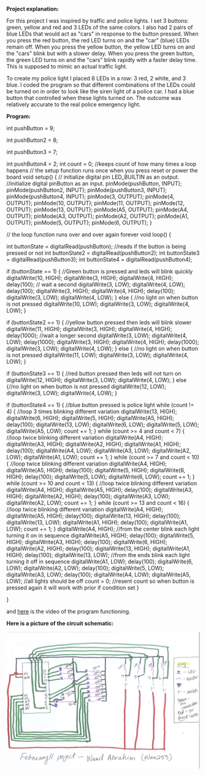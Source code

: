 **Project explanation:**

For this project I was inspired by traffic and police lights. I set 3 buttons: green, yellow and red and 3 LEDs of the same colors. I also had 2 pairs of blue LEDs that would act as "cars" in response to the button pressed. When you press the red button, the red LED turns on and the "car" (blue) LEDs remain off. When you press the yellow button, the yellow LED turns on and the "cars" blink but with a slower delay. When you press the green button, the green LED turns on and the "cars" blink rapidly with a faster delay time. This is supposed to mimic an actual traffic light. 

To create my police light I placed 8 LEDs in a row: 3 red, 2 white, and 3 blue. I coded the program so that different combinations of the LEDs could be turned on in order to look like the siren light of a police car. I had a blue button that controlled when these lights turned on. The outcome was relatively accurate to the real police emergency light.


**Program:**

int pushButton = 9;

int pushButton2 = 8;

int pushButton3 = 7;

int pushButton4 = 2;
int count = 0; //keeps count of how many times a loop happens
// the setup function runs once when you press reset or power the board
void setup() {
  // initialize digital pin LED_BUILTIN as an output.
  //initialize digital pinButton as an input.
  pinMode(pushButton, INPUT);
  pinMode(pushButton2, INPUT);
  pinMode(pushButton3, INPUT);
  pinMode(pushButton4, INPUT);
  pinMode(3, OUTPUT);
  pinMode(4, OUTPUT);
  pinMode(10, OUTPUT);
  pinMode(11, OUTPUT);
  pinMode(12, OUTPUT);
  pinMode(13, OUTPUT);
  pinMode(A5, OUTPUT);
  pinMode(A4, OUTPUT);
  pinMode(A3, OUTPUT);
  pinMode(A2, OUTPUT);
  pinMode(A1, OUTPUT);
  pinMode(5, OUTPUT);
  pinMode(6, OUTPUT);
}

// the loop function runs over and over again forever
void loop() {


  int buttonState = digitalRead(pushButton); //reads if the button is being pressed or not
  int buttonState2 = digitalRead(pushButton2);
  int buttonState3 = digitalRead(pushButton3);
  int buttonState4 = digitalRead(pushButton4);

  if (buttonState == 1) { //Green button is pressed and leds will blink quickly 
    digitalWrite(10, HIGH);
    digitalWrite(3, HIGH);
    digitalWrite(4, HIGH);
    delay(100); // wait a second
    digitalWrite(3, LOW);
    digitalWrite(4, LOW);
    delay(100);
    digitalWrite(3, HIGH);
    digitalWrite(4, HIGH);
    delay(100);
    digitalWrite(3, LOW);
    digitalWrite(4, LOW);
  }
  else { //no light on when button is not pressed
    digitalWrite(10, LOW);
    digitalWrite(3, LOW);
    digitalWrite(4, LOW);
  }

  if (buttonState2 == 1) { //yellow button pressed then leds will blink slower
    digitalWrite(11, HIGH);
    digitalWrite(3, HIGH);
    digitalWrite(4, HIGH);
    delay(1000); //wait a longer second 
    digitalWrite(3, LOW);
    digitalWrite(4, LOW);
    delay(1000);
    digitalWrite(3, HIGH);
    digitalWrite(4, HIGH);
    delay(1000);
    digitalWrite(3, LOW);
    digitalWrite(4, LOW);
  }
  else { //no light on when button is not pressed
    digitalWrite(11, LOW);
    digitalWrite(3, LOW);
    digitalWrite(4, LOW);
  }

  if (buttonState3 == 1) { //red button pressed then leds will not turn on
    digitalWrite(12, HIGH);
    digitalWrite(3, LOW);
    digitalWrite(4, LOW);
  }
  else {//no light on when button is not pressed
    digitalWrite(12, LOW);
    digitalWrite(3, LOW);
    digitalWrite(4, LOW);
  }

  if (buttonState4 == 1) { //blue button pressed is police light
    while (count != 4) { //loop 3 times blinking different variation
      digitalWrite(13, HIGH);
      digitalWrite(6, HIGH);
      digitalWrite(5, HIGH);
      digitalWrite(A5, HIGH);
      delay(100);
      digitalWrite(13, LOW);
      digitalWrite(6, LOW);
      digitalWrite(5, LOW);
      digitalWrite(A5, LOW);
      count += 1;
    }
    while (count >= 4 and count < 7) { //loop twice blinking different variation
      digitalWrite(A4, HIGH);
      digitalWrite(A3, HIGH);
      digitalWrite(A2, HIGH);
      digitalWrite(A1, HIGH);
      delay(100);
      digitalWrite(A4, LOW);
      digitalWrite(A3, LOW);
      digitalWrite(A2, LOW);
      digitalWrite(A1, LOW);
      count += 1;
    }
    while (count >= 7 and count < 10) { //loop twice blinking different variation
      digitalWrite(A4, HIGH);
      digitalWrite(A5, HIGH);
      delay(100);
      digitalWrite(5, HIGH);
      digitalWrite(6, HIGH);
      delay(100);
      digitalWrite(5, LOW);
      digitalWrite(6, LOW);
      count += 1;
    }
    while (count >= 10 and count < 13) { //loop twice blinking different variation
      digitalWrite(A4, HIGH);
      digitalWrite(A5, HIGH);
      delay(100);
      digitalWrite(A3, HIGH);
      digitalWrite(A2, HIGH);
      delay(100);
      digitalWrite(A3, LOW);
      digitalWrite(A2, LOW);
      count += 1;
    }
    while (count >= 13 and count < 16) { //loop twice blinking different variation
      digitalWrite(A4, HIGH);
      digitalWrite(A5, HIGH);
      delay(100);
      digitalWrite(13, HIGH);
      delay(100);
      digitalWrite(13, LOW);
      digitalWrite(A1, HIGH);
      delay(100);
      digitalWrite(A1, LOW);
      count += 1;
    }
    digitalWrite(A4, HIGH); //from the center blink each light turning it on in sequence
    digitalWrite(A5, HIGH);
    delay(100);
    digitalWrite(5, HIGH);
    digitalWrite(A3, HIGH);
    delay(100);
    digitalWrite(6, HIGH);
    digitalWrite(A2, HIGH);
    delay(100);
    digitalWrite(13, HIGH);
    digitalWrite(A1, HIGH);
    delay(100);
    digitalWrite(13, LOW); //from the ends blink each light turning it off in sequence
    digitalWrite(A1, LOW);
    delay(100);
    digitalWrite(6, LOW);
    digitalWrite(A2, LOW);
    delay(100);
    digitalWrite(5, LOW);
    digitalWrite(A3, LOW);
    delay(100);
    digitalWrite(A4, LOW);
    digitalWrite(A5, LOW); //all lights should be off
    count = 0; //resent count so when button is pressed again it will work with prior if condition set
  }

}

and [here](https://youtu.be/8oyehtyQiCw) is the video of the program functioning. 

**Here is a picture of the circuit schematic:**

![](circuitSchematic.jpg)
